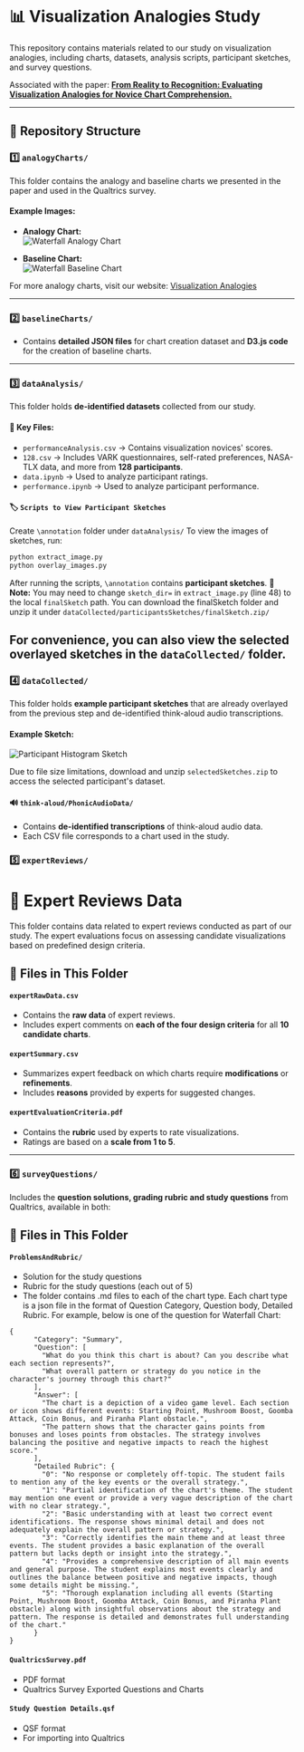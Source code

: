 # 📊 Visualization Analogies Study

This repository contains materials related to our study on visualization analogies, including charts, datasets, analysis scripts, participant sketches, and survey questions.

Associated with the paper: [**From Reality to Recognition: Evaluating Visualization Analogies for Novice Chart Comprehension.**](https://osf.io/preprints/osf/up6e5_v1)

---

## 📁 Repository Structure

### 1️⃣ `analogyCharts/`
This folder contains the analogy and baseline charts we presented in the paper and used in the Qualtrics survey.

#### Example Images:
- **Analogy Chart:**  
  ![Waterfall Analogy Chart](https://github.com/hivelabuoft/AnalogyVis/blob/main/analogyCharts/Waterfall/WaterfallA.png?raw=true)

- **Baseline Chart:**  
  ![Waterfall Baseline Chart](https://github.com/hivelabuoft/AnalogyVis/blob/main/analogyCharts/Waterfall/WaterfallB.png?raw=true)

For more analogy charts, visit our website: [Visualization Analogies](https://visanalogy.github.io/visualization-analogies/)

---

### 2️⃣ `baselineCharts/`
- Contains **detailed JSON files** for chart creation dataset and **D3.js code** for the creation of baseline charts.

---

### 3️⃣ `dataAnalysis/`
This folder holds **de-identified datasets** collected from our study.

#### 📌 Key Files:
- `performanceAnalysis.csv` → Contains visualization novices' scores.
- `128.csv` → Includes VARK questionnaires, self-rated preferences, NASA-TLX data, and more from **128 participants**.
- `data.ipynb` → Used to analyze participant ratings.
- `performance.ipynb` → Used to analyze participant performance.

#### 🏷️ `Scripts to View Participant Sketches`
Create `\annotation` folder under `dataAnalysis/`
To view the images of sketches, run:
```bash
python extract_image.py
python overlay_images.py
```
After running the scripts, `\annotation` contains **participant sketches**. 
📌 **Note:** You may need to change `sketch_dir=` in `extract_image.py` (line 48) to the local `finalSketch` path. You can download the finalSketch folder and unzip it under `dataCollected/participantsSketches/finalSketch.zip/`

For convenience, you can also view the selected overlayed sketches in the `dataCollected/` folder.
---

### 4️⃣ `dataCollected/`
This folder holds **example participant sketches** that are already overlayed from the previous step and de-identified think-aloud audio transcriptions.

#### Example Sketch:
![Participant Histogram Sketch](https://github.com/hivelabuoft/AnalogyVis/blob/main/dataAnalysis/R_2TpcU74aCOHhhfD_signature.png_analogy_composite.png?raw=true)

Due to file size limitations, download and unzip `selectedSketches.zip` to access the selected participant's dataset.

#### 🔊 `think-aloud/PhonicAudioData/`
- Contains **de-identified transcriptions** of think-aloud audio data.
- Each CSV file corresponds to a chart used in the study.



### 5️⃣ `expertReviews/`
# 📝 Expert Reviews Data

This folder contains data related to expert reviews conducted as part of our study. The expert evaluations focus on assessing candidate visualizations based on predefined design criteria.


## 📁 Files in This Folder

#### `expertRawData.csv`
- Contains the **raw data** of expert reviews.
- Includes expert comments on **each of the four design criteria** for all **10 candidate charts**.

#### `expertSummary.csv`
- Summarizes expert feedback on which charts require **modifications** or **refinements**.
- Includes **reasons** provided by experts for suggested changes.

#### `expertEvaluationCriteria.pdf`
- Contains the **rubric** used by experts to rate visualizations.
- Ratings are based on a **scale from 1 to 5**.

---

### 6️⃣ `surveyQuestions/`
Includes the **question solutions, grading rubric and study questions** from Qualtrics, available in both:

## 📁 Files in This Folder

#### `ProblemsAndRubric/`
- Solution for the study questions
- Rubric for the study questions (each out of 5)
- The folder contains .md files to each of the chart type. Each chart type is a json file in the format of Question Category, Question body, Detailed Rubric. 
For example, below is one of the question for Waterfall Chart: 
```
{
      "Category": "Summary",
      "Question": [
        "What do you think this chart is about? Can you describe what each section represents?",
        "What overall pattern or strategy do you notice in the character's journey through this chart?"
      ],
      "Answer": [
        "The chart is a depiction of a video game level. Each section or icon shows different events: Starting Point, Mushroom Boost, Goomba Attack, Coin Bonus, and Piranha Plant obstacle.",
        "The pattern shows that the character gains points from bonuses and loses points from obstacles. The strategy involves balancing the positive and negative impacts to reach the highest score."
      ],
      "Detailed Rubric": {
        "0": "No response or completely off-topic. The student fails to mention any of the key events or the overall strategy.",
        "1": "Partial identification of the chart's theme. The student may mention one event or provide a very vague description of the chart with no clear strategy.",
        "2": "Basic understanding with at least two correct event identifications. The response shows minimal detail and does not adequately explain the overall pattern or strategy.",
        "3": "Correctly identifies the main theme and at least three events. The student provides a basic explanation of the overall pattern but lacks depth or insight into the strategy.",
        "4": "Provides a comprehensive description of all main events and general purpose. The student explains most events clearly and outlines the balance between positive and negative impacts, though some details might be missing.",
        "5": "Thorough explanation including all events (Starting Point, Mushroom Boost, Goomba Attack, Coin Bonus, and Piranha Plant obstacle) along with insightful observations about the strategy and pattern. The response is detailed and demonstrates full understanding of the chart."
      }
}
```

#### `QualtricsSurvey.pdf`
- PDF format
- Qualtrics Survey Exported Questions and Charts

#### `Study Question Details.qsf`
- QSF format
- For importing into Qualtrics



